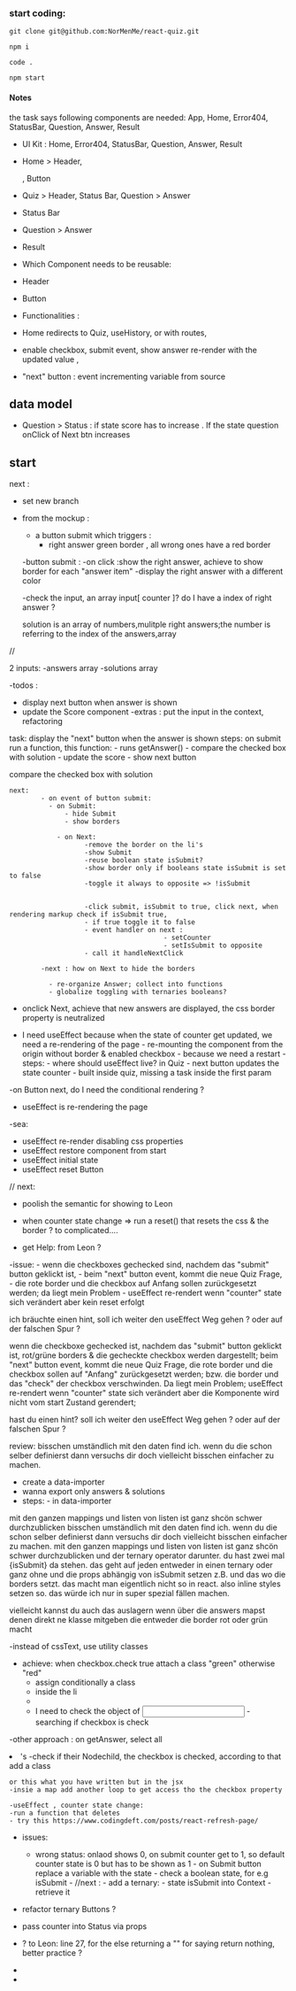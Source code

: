 ### start coding:

```
git clone git@github.com:NorMenMe/react-quiz.git

npm i

code .

npm start

```

#### Notes

the task says following components are needed:
App, Home, Error404, StatusBar, Question, Answer, Result

- UI Kit :
  Home, Error404, StatusBar, Question, Answer, Result

- Home > Header, <p> , Button
- Quiz > Header, Status Bar, Question > Answer
- Status Bar
- Question > Answer
- Result

- Which Component needs to be reusable:

- Header
- Button

- Functionalities :

- Home redirects to Quiz, useHistory, or with routes,

- enable checkbox, submit event, show answer re-render with the updated value ,

- "next" button : event incrementing variable from source

## data model

- Question > Status : if state score has to increase . If the state question onClick of Next btn increases

## start

next :

- set new branch

- from the mockup :

  - a button submit which triggers :
    - right answer green border , all wrong ones have a red border

  -button submit :
  -on click :show the right answer, achieve to show border for each "answer item"
  -display the right answer with a different color

  -check the input, an array input[ counter ]? do I have a index of right answer ?

  solution is an array of numbers,mulitple right answers;the number is referring to the index of the answers,array

//

2 inputs:
-answers array
-solutions array

-todos :

- display next button when answer is shown
- update the Score component
  -extras : put the input in the context, refactoring

task: display the "next" button when the answer is shown
steps:
on submit run a function, this function: - runs getAnswer() - compare the checked box with solution - update the score - show next button

compare the checked box with solution

    next:
            - on event of button submit:
              - on Submit:
                  - hide Submit
                  - show borders

                - on Next:
                       -remove the border on the li's
                       -show Submit
                       -reuse boolean state isSubmit?
                       -show border only if booleans state isSubmit is set to false
                       -toggle it always to opposite => !isSubmit


                       -click submit, isSubmit to true, click next, when rendering markup check if isSubmit true,
                       - if true toggle it to false
                       - event handler on next :
                                           - setCounter
                                           - setIsSubmit to opposite
                       - call it handleNextClick

            -next : how on Next to hide the borders

              - re-organize Answer; collect into functions
              - globalize toggling with ternaries booleans?

- onclick Next, achieve that new answers are displayed, the css border property is neutralized

- I need useEffect because when the state of counter get updated, we need a re-rendering of the page - re-mounting the component from the origin without border & enabled checkbox - because we need a restart - steps: - where should useEffect live? in Quiz - next button updates the state counter - built inside quiz, missing a task inside the first param

-on Button next, do I need the conditional rendering ?

- useEffect is re-rendering the page

-sea:

- useEffect re-render disabling css properties
- useEffect restore component from start
- useEffect initial state
- useEffect reset Button

// next:

- poolish the semantic for showing to Leon

- when counter state change => run a reset() that resets the css & the border ? to complicated....
- get Help: from Leon ?

-issue: - wenn die checkboxes gechecked sind, nachdem das "submit" button geklickt ist, - beim "next" button event, kommt die neue Quiz Frage, - die rote border und die checkbox auf Anfang sollen zurückgesetzt werden; da liegt mein Problem - useEffect re-rendert wenn "counter" state sich verändert aber kein reset erfolgt

ich bräuchte einen hint,
soll ich weiter den useEffect Weg gehen ? oder auf der falschen Spur ?

wenn die checkboxe gechecked ist,
nachdem das "submit" button geklickt ist,
rot/grüne borders & die gecheckte checkbox werden dargestellt;
beim "next" button event, kommt die neue Quiz Frage,
die rote border und die checkbox sollen auf "Anfang" zurückgesetzt werden;
bzw. die border und das "check" der checkbox verschwinden.
Da liegt mein Problem;
useEffect re-rendert wenn "counter" state sich verändert
aber die Komponente wird nicht vom start Zustand gerendert;

hast du einen hint?
soll ich weiter den useEffect Weg gehen ? oder auf der falschen Spur ?

review:
bisschen umständlich mit den daten find ich. wenn du die schon selber definierst dann versuchs dir doch vielleicht bisschen einfacher zu machen.

- create a data-importer
- wanna export only answers & solutions
- steps: - in data-importer

mit den ganzen mappings und listen von listen ist ganz shcön schwer durchzublicken
bisschen umständlich mit den daten find ich. wenn du die schon selber definierst dann versuchs dir doch vielleicht bisschen einfacher zu machen. mit den ganzen mappings und listen von listen ist ganz shcön schwer durchzublicken
und der ternary operator darunter. du hast zwei mal {isSubmit} da stehen. das geht auf jeden entweder in einen ternary oder ganz ohne und die props abhängig von isSubmit setzen z.B.
und das wo die borders setzt. das macht man eigentlich nicht so in react. also inline styles setzen so. das würde ich nur in super spezial fällen machen.

vielleicht kannst du auch das auslagern wenn über die answers mapst denen direkt ne klasse mitgeben die entweder die border rot oder grün macht

-instead of cssText, use utility classes

- achieve: when checkbox.check true attach a class "green" otherwise "red"
  - assign conditionally a class
  - inside the li
  -
  - I need to check the object of <input> - searching if checkbox is check

-other approach :
on getAnswer, select all <li> 's
-check if their Nodechild, the checkbox is checked, according to that add a class

    or this what you have written but in the jsx
    -insie a map add another loop to get access tho the checkbox property

    -useEffect , counter state change:
    -run a function that deletes
    - try this https://www.codingdeft.com/posts/react-refresh-page/

- issues:

  - wrong status: onlaod shows 0, on submit counter get to 1, so default counter state is 0 but has to be shown as 1 - on Submit button replace a variable with the state - check a boolean state, for e.g isSubmit -
    //next : - add a ternary: - state isSubmit into Context - retrieve it


- refactor ternary Buttons ?
- pass counter into Status via props

 - ? to Leon: line 27, for the else returning a "" for saying return nothing, better practice ?
 - 
  - 
